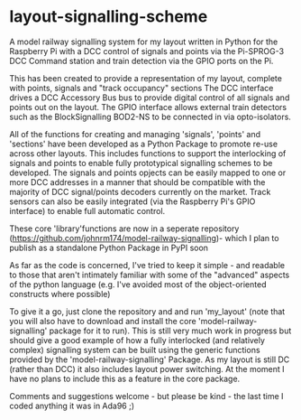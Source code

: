# layout-signalling-scheme
A model railway signalling system for my layout written in Python for the Raspberry Pi with a DCC control of signals and points 
via the Pi-SPROG-3 DCC Command station and train detection via the GPIO ports on the Pi.

This has been created to provide a representation of my layout, complete with points, signals and "track occupancy" sections
The DCC interface drives a DCC Accessory Bus bus to provide digital control of all signals and points out on the layout. 
The GPIO interface allows external train detectors such as the BlockSignalling BOD2-NS to be connected in via opto-isolators.

All of the functions for creating and managing 'signals', 'points' and 'sections' have been developed as a Python Package 
to promote re-use across other layouts. This includes functions to support the interlocking of signals and points to enable 
fully prototypical signalling schemes to be developed. The signals and points opjects can be easily mapped to one or more DCC 
addresses in a manner that should be compatible with the majority of DCC signal/points decoders currently on the market. 
Track sensors can also be easily integrated (via the Raspberry Pi's GPIO interface) to enable full automatic control.

These core 'library'functions are now in a seperate repository (https://github.com/johnrm174/model-railway-signalling)- which
I plan to publish as a standalone Python Package in PyPI soon

As far as the code is concerned, I've tried to keep it simple - and readable to those that aren't intimately familiar with
some of the "advanced" aspects of the python language (e.g. I've avoided most of the object-oriented constructs where possible)

To give it a go, just clone the repository and and run 'my_layout' (note that you will also have to download and install the core 'model-railway-signalling'
package for it to run). This is still very much work in progress but should give a good example of how a fully interlocked (and relatively complex) 
signalling system can be built using the generic functions provided by the 'model-railway-signalling' Package. As my layout is still DC (rather than 
DCC) it also includes layout power switching. At the moment I have no plans to include this as a feature in the core package.

Comments and suggestions welcome - but please be kind - the last time I coded anything it was in Ada96 ;)

